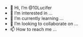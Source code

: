 - 👋 Hi, I’m @10Lucifer
- 👀 I’m interested in ...
- 🌱 I’m currently learning ...
- 💞️ I’m looking to collaborate on ...
- 📫 How to reach me ...

<!---
10Lucifer/10Lucifer is a ✨ special ✨ repository because its `README.md` (this file) appears on your GitHub profile.
You can click the Preview link to take a look at your changes.
--->
